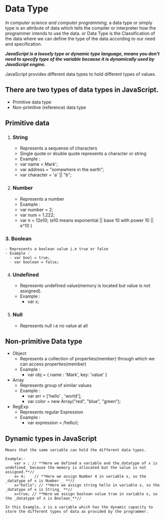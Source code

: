 # Data Type

_In computer science and computer programming,_ a data type or simply type is an attribute of data which tells the compiler or interpreter how the programmer intends to use the data.
or
Data Type is the Classification of the data where we can define the type of the data according to our need and specification.

**_JavaScript is a loosely type or dynamic type language, means you don't need to specify type of the variable because it is dynamically used by JavaScript engine._**

JavaScript provides different data types to hold different types of values.

## There are two types of data types in JavaScript.

- Primitive data type
- Non-primitive (reference) data type

## Primitive data

1.  ### String

    - Represents a sequense of characters
    - Single quote or double quote represents a character or string
    - Example :
    - var name = Mark';
    - var address = "somewhere in the earth";
    - var character = 'a' || "b";

2.  ### Number

    - Represents a number
    - Example :
    - var number = 2;
    - var num = 1.222;
    - var n = 12e10; (e10 means exponential || base 10 with power 10 || e^10 )

### 3. Boolean

    - Represents a boolean value i.e true or false
    - Example :
      - var bool = true;
      - var boolean = false;

4.  ### Undefined
    - Represents undefined value(memory is located but value is not assigned).
    - Example :
      - var x;
5.  ### Null
    - Represents null i.e no value at all

## Non-primitive Data type

- Object
  - Represents a collection of properties(member) through which we can access properties(member)
  - Example :
    - var obj = {
      name : 'Mark',
      key: 'value'
      }
- Array
  - Represents group of similar values
  - Example :
    - var arr = ['hello' , 'world'];
    - var color = new Array("red", "blue", "green");
- RegExp
  - Represents regular Expression
  - Example :
    - var expression = /hello/i;

## Dynamic types in JavaScript

    Means that the same variable can hold the different data types.

    Example:-
        var x ; // **Here we defined a variable and the_datatype of x is undefined_ because the memory is allocated but the value is not assigned.**//
        x= 4;    // **Here we assign Number 4 in variable x, so the _datatype of x is Number _ **//
        x="hello"; // **Here we assign string hello in variable x, so the _datatype of x is String_ **//
        x=true; // **Here we assign boolean value true in variable x, so the _datatype of x is Boolean_**//

    In this Example, x is a variable which has the dynamic capacity to store the different types of data as provided by the programmer.
